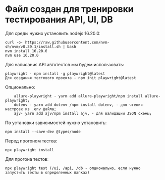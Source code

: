 # Файл создан для тренировки тестирования API, UI, DB

Для среды нужно установить nodejs 16.20.0:

    curl -o- https://raw.githubusercontent.com/nvm-sh/nvm/v0.39.1/install.sh | bash
    nvm install 16.20.0
    nvm use 16.20.0

Для написания API автотестов мы будем использовать:

    playwright - npm install -g playwright@latest
    Для создания тестового проекта - npm init playwright@latest

   Опционально: 
   
        allure-playwright - yarn add allure-playwright/npm install allure-playwright;
        dotenv - yarn add dotenv /npm install dotenv, - для чтения настроек из .env файла;
        ajv- yarn add ajv/npm install ajv, - для валидации JSON схемы;

По установки зависимостей нужно установить:

    npm install --save-dev @types/node

Перед прогоном тестов: 

    npx playwright install

Для прогона тестов: 

    npx playwright test (/ui, /api, /db - опционально, если нужно запустить тесты в определенных папках)